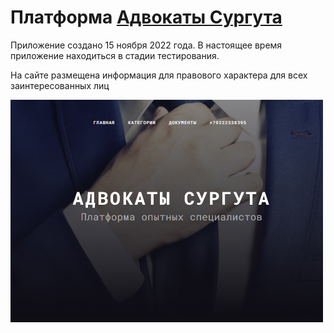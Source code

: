 # Платформа [Адвокаты Сургута](https://adv-surgut.ru)

Приложение создано 15 ноября 2022 года. В настоящее время приложение находиться в стадии тестирования.

На сайте размещена информация для правового характера 
для всех заинтересованных лиц

<img style="max-width:500px" src="public/images/preview.jpg">


